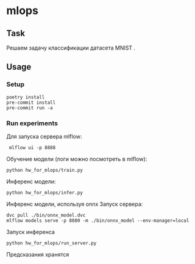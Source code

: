 # mlops

## Task

Решаем задачу классификации датасета MNIST .

## Usage

### Setup

```
poetry install
pre-commit install
pre-commit run -a
```

### Run experiments

Для запуска сервера mlflow:

```
 mlflow ui -p 8888
```

Обучение модели (логи можно посмотреть в mlflow):

```
python hw_for_mlops/train.py
```

Инференс модели:

```
python hw_for_mlops/infer.py
```

Инференс модели, используя onnx Запуск сервера:

```
dvc pull ./bin/onnx_model.dvc
mlflow models serve -p 8880 -m ./bin/onnx_model --env-manager=local
```

Запуск инференса

```
python hw_for_mlops/run_server.py
```

Предсказания хранятся
